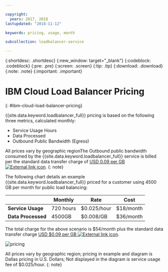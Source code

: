 ```yaml
---

copyright:
  years: 2017, 2018
lastupdated: "2018-11-12"

keywords: pricing, usage, month

subcollection: loadbalancer-service

---
```


{:shortdesc: .shortdesc}
{:new_window: target="_blank"}
{:codeblock: .codeblock}
{:pre: .pre}
{:screen: .screen}
{:tip: .tip}
{:download: .download}
{:note: .note}
{:important: .important}


# IBM Cloud Load Balancer Pricing
{: #ibm-cloud-load-balancer-pricing}

{{site.data.keyword.loadbalancer_full}} pricing is based on the following three metrics, calculated monthly:

* Service Usage Hours
* Data Processed
* Outbound Public Bandwidth (Egress)

All prices vary by geographic regionThe Outbound public bandwidth consumed by the {{site.data.keyword.loadbalancer_full}} service is billed per the standard data transfer charge of [USD 0.09 per GB ![External link icon](../../icons/launch-glyph.svg "External link icon")](https://www.ibm.com/cloud/bandwidth).
{: note}

The following chart details an example {{site.data.keyword.loadbalancer_full}} priced for a customer using 4500 GB per month for public load balancing:

| | Monthly | Rate | Cost |
| ------------- | ------------- | ------------- | ------------- |
| **Service Usage** | 720 hours | $0.025/hour | $18/month |
| **Data Processed** | 4500GB | $0.008/GB | $36/month |

The total charge for the above scenario is $54/month plus the standard data transfer charge [USD $0.09 per GB ![External link icon](../../icons/launch-glyph.svg "External link icon")](https://www.ibm.com/cloud/bandwidth).

![pricing](./images/pricing.png)


All prices vary by geographic region; pricing in example and diagram is Dallas pricing in U.S. Dollars; Not displayed in the diagram is service usage fee of $0.025/hour.
{: note}
